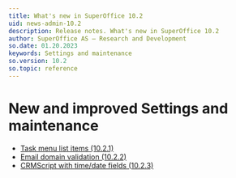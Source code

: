 ```yaml
---
title: What's new in SuperOffice 10.2
uid: news-admin-10.2
description: Release notes. What's new in SuperOffice 10.2
author: SuperOffice AS – Research and Development
so.date: 01.20.2023
keywords: Settings and maintenance
so.version: 10.2
so.topic: reference
---
```


# New and improved Settings and maintenance

* [Task menu list items (10.2.1)][1]
* [Email domain validation (10.2.2)][2]
* [CRMScript with time/date fields (10.2.3)][3]

<!-- Referenced links-->
[1]: 10.2.1-update.md
[2]: 10.2.2-update.md
[3]: 10.2.3-update.md

